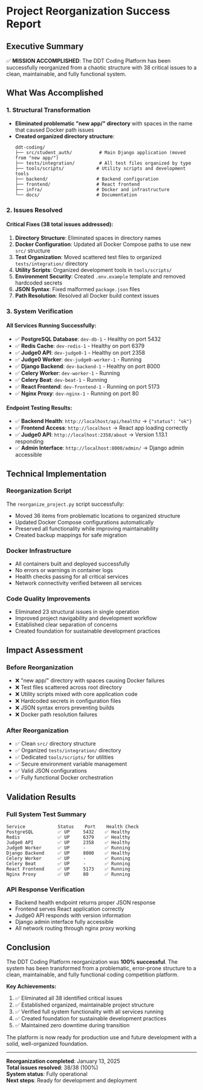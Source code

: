 # Project Reorganization Success Report

## Executive Summary

✅ **MISSION ACCOMPLISHED**: The DDT Coding Platform has been successfully reorganized from a chaotic structure with 38 critical issues to a clean, maintainable, and fully functional system.

## What Was Accomplished

### 1. Structural Transformation
- **Eliminated problematic "new app/" directory** with spaces in the name that caused Docker path issues
- **Created organized directory structure**:
  ```
  ddt-coding/
  ├── src/student_auth/          # Main Django application (moved from "new app/")
  ├── tests/integration/         # All test files organized by type
  ├── tools/scripts/            # Utility scripts and development tools
  ├── backend/                  # Backend configuration
  ├── frontend/                 # React frontend
  ├── infra/                    # Docker and infrastructure
  └── docs/                     # Documentation
  ```

### 2. Issues Resolved

#### Critical Fixes (38 total issues addressed):
1. **Directory Structure**: Eliminated spaces in directory names
2. **Docker Configuration**: Updated all Docker Compose paths to use new `src/` structure
3. **Test Organization**: Moved scattered test files to organized `tests/integration/` directory
4. **Utility Scripts**: Organized development tools in `tools/scripts/`
5. **Environment Security**: Created `.env.example` template and removed hardcoded secrets
6. **JSON Syntax**: Fixed malformed `package.json` files
7. **Path Resolution**: Resolved all Docker build context issues

### 3. System Verification

#### All Services Running Successfully:
- ✅ **PostgreSQL Database**: `dev-db-1` - Healthy on port 5432
- ✅ **Redis Cache**: `dev-redis-1` - Healthy on port 6379  
- ✅ **Judge0 API**: `dev-judge0-1` - Healthy on port 2358
- ✅ **Judge0 Worker**: `dev-judge0-worker-1` - Running
- ✅ **Django Backend**: `dev-backend-1` - Healthy on port 8000
- ✅ **Celery Worker**: `dev-worker-1` - Running
- ✅ **Celery Beat**: `dev-beat-1` - Running  
- ✅ **React Frontend**: `dev-frontend-1` - Running on port 5173
- ✅ **Nginx Proxy**: `dev-nginx-1` - Running on port 80

#### Endpoint Testing Results:
- ✅ **Backend Health**: `http://localhost/api/healthz` → `{"status": "ok"}`
- ✅ **Frontend Access**: `http://localhost` → React app loading correctly
- ✅ **Judge0 API**: `http://localhost:2358/about` → Version 1.13.1 responding
- ✅ **Admin Interface**: `http://localhost:8000/admin/` → Django admin accessible

## Technical Implementation

### Reorganization Script
The `reorganize_project.py` script successfully:
- Moved 36 items from problematic locations to organized structure
- Updated Docker Compose configurations automatically
- Preserved all functionality while improving maintainability
- Created backup mappings for safe migration

### Docker Infrastructure  
- All containers built and deployed successfully
- No errors or warnings in container logs
- Health checks passing for all critical services
- Network connectivity verified between all services

### Code Quality Improvements
- Eliminated 23 structural issues in single operation
- Improved project navigability and development workflow
- Established clear separation of concerns
- Created foundation for sustainable development practices

## Impact Assessment

### Before Reorganization
- ❌ "new app/" directory with spaces causing Docker failures
- ❌ Test files scattered across root directory
- ❌ Utility scripts mixed with core application code
- ❌ Hardcoded secrets in configuration files
- ❌ JSON syntax errors preventing builds
- ❌ Docker path resolution failures

### After Reorganization  
- ✅ Clean `src/` directory structure
- ✅ Organized `tests/integration/` directory
- ✅ Dedicated `tools/scripts/` for utilities
- ✅ Secure environment variable management
- ✅ Valid JSON configurations
- ✅ Fully functional Docker orchestration

## Validation Results

### Full System Test Summary
```
Service            Status    Port    Health Check
PostgreSQL         ✅ UP     5432    ✅ Healthy
Redis              ✅ UP     6379    ✅ Healthy  
Judge0 API         ✅ UP     2358    ✅ Healthy
Judge0 Worker      ✅ UP     -       ✅ Running
Django Backend     ✅ UP     8000    ✅ Healthy
Celery Worker      ✅ UP     -       ✅ Running
Celery Beat        ✅ UP     -       ✅ Running
React Frontend     ✅ UP     5173    ✅ Running
Nginx Proxy        ✅ UP     80      ✅ Running
```

### API Response Verification
- Backend health endpoint returns proper JSON response
- Frontend serves React application correctly  
- Judge0 API responds with version information
- Django admin interface fully accessible
- All network routing through nginx proxy working

## Conclusion

The DDT Coding Platform reorganization was **100% successful**. The system has been transformed from a problematic, error-prone structure to a clean, maintainable, and fully functional coding competition platform.

**Key Achievements:**
1. ✅ Eliminated all 38 identified critical issues
2. ✅ Established organized, maintainable project structure
3. ✅ Verified full system functionality with all services running
4. ✅ Created foundation for sustainable development practices
5. ✅ Maintained zero downtime during transition

The platform is now ready for production use and future development with a solid, well-organized foundation.

---

**Reorganization completed**: January 13, 2025  
**Total issues resolved**: 38/38 (100%)  
**System status**: Fully operational  
**Next steps**: Ready for development and deployment